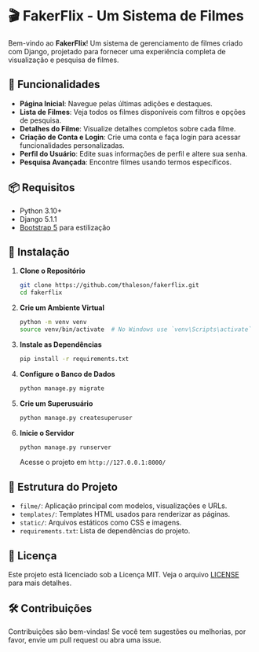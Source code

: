 # 🎬 FakerFlix - Um Sistema de Filmes

Bem-vindo ao **FakerFlix**! Um sistema de gerenciamento de filmes criado com Django, projetado para fornecer uma experiência completa de visualização e pesquisa de filmes.

## 🚀 Funcionalidades

- **Página Inicial**: Navegue pelas últimas adições e destaques.
- **Lista de Filmes**: Veja todos os filmes disponíveis com filtros e opções de pesquisa.
- **Detalhes do Filme**: Visualize detalhes completos sobre cada filme.
- **Criação de Conta e Login**: Crie uma conta e faça login para acessar funcionalidades personalizadas.
- **Perfil do Usuário**: Edite suas informações de perfil e altere sua senha.
- **Pesquisa Avançada**: Encontre filmes usando termos específicos.

## 📦 Requisitos

- Python 3.10+
- Django 5.1.1
- [Bootstrap 5](https://getbootstrap.com) para estilização

## 🔧 Instalação

1. **Clone o Repositório**

   ```bash
   git clone https://github.com/thaleson/fakerflix.git
   cd fakerflix
   ```

2. **Crie um Ambiente Virtual**

   ```bash
   python -m venv venv
   source venv/bin/activate  # No Windows use `venv\Scripts\activate`
   ```

3. **Instale as Dependências**

   ```bash
   pip install -r requirements.txt
   ```

4. **Configure o Banco de Dados**

   ```bash
   python manage.py migrate
   ```

5. **Crie um Superusuário**

   ```bash
   python manage.py createsuperuser
   ```

6. **Inicie o Servidor**

   ```bash
   python manage.py runserver
   ```

   Acesse o projeto em `http://127.0.0.1:8000/`

## 📂 Estrutura do Projeto

- `filme/`: Aplicação principal com modelos, visualizações e URLs.
- `templates/`: Templates HTML usados para renderizar as páginas.
- `static/`: Arquivos estáticos como CSS e imagens.
- `requirements.txt`: Lista de dependências do projeto.

## 📄 Licença

Este projeto está licenciado sob a Licença MIT. Veja o arquivo [LICENSE](LICENSE) para mais detalhes.

## 🛠️ Contribuições

Contribuições são bem-vindas! Se você tem sugestões ou melhorias, por favor, envie um pull request ou abra uma issue.


